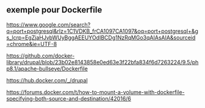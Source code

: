 ## exemple pour Dockerfile

https://www.google.com/search?q=port+postgresql&rlz=1C1VDKB_frCA1097CA1097&oq=port+postgresql+&gs_lcrp=EgZjaHJvbWUyBggAEEUYOdIBCDg1NzRqMGo3qAIAsAIA&sourceid=chrome&ie=UTF-8

https://github.com/docker-library/drupal/blob/23b02e8143858e0ed63e3f22bfa834f6d7263224/9.5/php8.1/apache-bullseye/Dockerfile

https://hub.docker.com/_/drupal

https://forums.docker.com/t/how-to-mount-a-volume-with-dockerfile-specifying-both-source-and-destination/42016/6